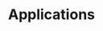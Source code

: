 ---
weight: 999
title: "Applications"
description: "[OpenSSH](./applications/openssh) • [Shell](./applications/shell) • [TextEditors](./applications/texteditors)"
icon: "appstore"
icontype: "simple"
toc: true
---